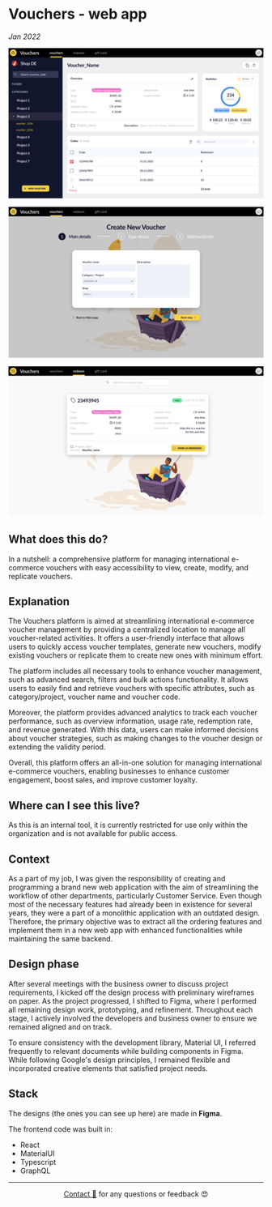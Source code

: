 # Vouchers - web app

_Jan 2022_

![voucher-detail](assets/voucher-detail_page.png)

![voucher-wizzard](assets/Voucher-wizzard-01.png)

![voucher-redeem](assets/voucher-redeem.png)

## What does this do?

In a nutshell: a comprehensive platform for managing international e-commerce vouchers with easy accessibility to view, create, modify, and replicate vouchers.

## Explanation

The Vouchers platform is aimed at streamlining international e-commerce voucher management by providing a centralized location to manage all voucher-related activities. It offers a user-friendly interface that allows users to quickly access voucher templates, generate new vouchers, modify existing vouchers or replicate them to create new ones with minimum effort.

The platform includes all necessary tools to enhance voucher management, such as advanced search, filters and bulk actions functionality. It allows users to easily find and retrieve vouchers with specific attributes, such as category/project, voucher name and voucher code.

Moreover, the platform provides advanced analytics to track each voucher performance, such as overview information, usage rate, redemption rate, and revenue generated. With this data, users can make informed decisions about voucher strategies, such as making changes to the voucher design or extending the validity period.

Overall, this platform offers an all-in-one solution for managing international e-commerce vouchers, enabling businesses to enhance customer engagement, boost sales, and improve customer loyalty.

## Where can I see this live?

As this is an internal tool, it is currently restricted for use only within the organization and is not available for public access.

## Context

As a part of my job, I was given the responsibility of creating and programming a brand new web application with the aim of streamlining the workflow of other departments, particularly Customer Service. Even though most of the necessary features had already been in existence for several years, they were a part of a monolithic application with an outdated design. Therefore, the primary objective was to extract all the ordering features and implement them in a new web app with enhanced functionalities while maintaining the same backend.

## Design phase

After several meetings with the business owner to discuss project requirements, I kicked off the design process with preliminary wireframes on paper. As the project progressed, I shifted to Figma, where I performed all remaining design work, prototyping, and refinement. Throughout each stage, I actively involved the developers and business owner to ensure we remained aligned and on track.

To ensure consistency with the development library, Material UI, I referred frequently to relevant documents while building components in Figma. While following Google's design principles, I remained flexible and incorporated creative elements that satisfied project needs.

## Stack

The designs (the ones you can see up here) are made in **Figma**.

The frontend code was built in:

- React
- MaterialUI
- Typescript
- GraphQL

---
  
<div style="text-align: center;">

[Contact 🐨](docs/aboutLy.md) for any questions or feedback 😍 

</div>
